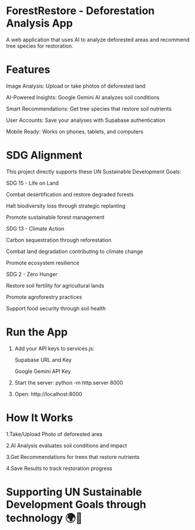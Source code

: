 # ForestRestore - Deforestation Analysis App 


A web application that uses AI to analyze deforested areas and recommend tree species for restoration.

# Features 
Image Analysis: Upload or take photos of deforested land

AI-Powered Insights: Google Gemini AI analyzes soil conditions

Smart Recommendations: Get tree species that restore soil nutrients

User Accounts: Save your analyses with Supabase authentication

Mobile Ready: Works on phones, tablets, and computers

# SDG Alignment 
This project directly supports these UN Sustainable Development Goals:

SDG 15 - Life on Land

Combat desertification and restore degraded forests

Halt biodiversity loss through strategic replanting

Promote sustainable forest management

SDG 13 - Climate Action

Carbon sequestration through reforestation

Combat land degradation contributing to climate change

Promote ecosystem resilience

SDG 2 - Zero Hunger

Restore soil fertility for agricultural lands

Promote agroforestry practices

Support food security through soil health

# Run the App
1. Add your API keys to services.js:

   Supabase URL and Key

   Google Gemini API Key

2. Start the server:
python -m http.server 8000

3. Open: http://localhost:8000

# How It Works
1.Take/Upload Photo of deforested area

2.AI Analysis evaluates soil conditions and impact

3.Get Recommendations for trees that restore nutrients

4.Save Results to track restoration progress


# Supporting UN Sustainable Development Goals through technology 🌍🌳

